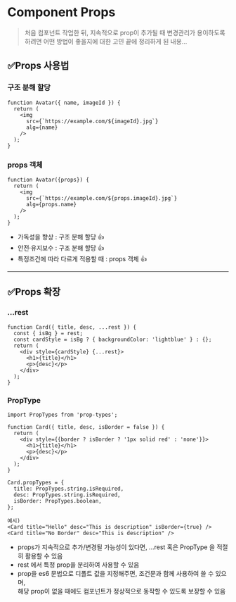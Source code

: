 # Component Props

> 처음 컴포넌트 작업한 뒤, 지속적으로 prop이 추가될 때 변경관리가 용이하도록 하려면 어떤 방법이 좋을지에 대한 고민 끝에 정리하게 된 내용...

## ✅Props 사용법
### 구조 분해 할당
```
function Avatar({ name, imageId }) {
  return (
    <img
      src={`https://example.com/${imageId}.jpg`}
      alg={name}
    />
  );
}
```
### props 객체
```
function Avatar({props}) {
  return (
    <img
      src={`https://example.com/${props.imageId}.jpg`}
      alg={props.name}
    />
  );
}
```
* 가독성을 향상 : 구조 분해 할당 👍  
* 안전·유지보수 : 구조 분해 할당 👍  
* 특정조건에 따라 다르게 적용할 때 : props 객체 👍
---
## ✅Props 확장
### ...rest
```
function Card({ title, desc, ...rest }) {
  const { isBg } = rest;
  const cardStyle = isBg ? { backgroundColor: 'lightblue' } : {};
  return (
    <div style={cardStyle} {...rest}>
      <h1>{title}</h1>
      <p>{desc}</p>
    </div>
  );
}
```
### PropType
```
import PropTypes from 'prop-types';

function Card({ title, desc, isBorder = false }) {
  return (
    <div style={{border ? isBorder ? '1px solid red' : 'none'}}>
      <h1>{title}</h1>
      <p>{desc}</p>
    </div>
  );
}

Card.propTypes = {
  title: PropTypes.string.isRequired,
  desc: PropTypes.string.isRequired,
  isBorder: PropTypes.boolean,
};

예시)
<Card title="Hello" desc="This is description" isBorder={true} />
<Card title="No Border" desc="This is description" />
```
* props가 지속적으로 추가/변경될 가능성이 있다면, ...rest 혹은 PropType 을 적절히 활용할 수 있음  
* rest 에서 특정 prop을 분리하여 사용할 수 있음  
* prop을 es6 문법으로 디폴트 값을 지정해주면, 조건문과 함께 사용하여 쓸 수 있으며,  
  해당 prop이 없을 때에도 컴포넌트가 정상적으로 동작할 수 있도록 보장할 수 있음
